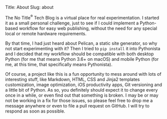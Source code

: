 Title: About 
Slug: about

The No Title<sup>®</sup> Tech Blog is a virtual place for real experimentation. I started it as a small personal challenge, just to see if I could implement a Python-based workflow for easy web publishing, without the need for any special local or remote hardware requirements.

By that time, I had just heard about Pelican, a static site generator, so why not start experimenting with it? Then I tried to `pip install` it into Pythonista and I decided that my workflow should be compatible with both desktop Python (for me that means Python 3.6+ on macOS) and mobile Python (for me, at this time, that specifically means Pythonista).

Of course, a project like this is a fun opportunity to mess around with lots of interesting stuff, like Markdown, HTML, CSS and Jinja2 templates customization, image optimization, iOS productivity apps, Git versioning and a little bit of Python. As so, you definitely should expect it to change every once in a while, or even find out that something is broken. I may be or may not be working in a fix for those issues, so please feel free to drop me a message anywhere or even to file a pull request on GitHub. I will try to respond as soon as possible.
